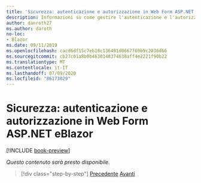 ```yaml
---
title: 'Sicurezza: autenticazione e autorizzazione in Web Form ASP.NET eBlazor'
description: Informazioni su come gestire l'autenticazione e l'autorizzazione in ASP.NET Web Form e Blazor .
author: danroth27
ms.author: daroth
no-loc:
- Blazor
ms.date: 09/11/2019
ms.openlocfilehash: cacd6df15c7eb18c136491d0667f69b9c2036d66
ms.sourcegitcommit: cb27c01a8b0b4630148374638aff4e2221f90b22
ms.translationtype: MT
ms.contentlocale: it-IT
ms.lasthandoff: 07/09/2020
ms.locfileid: "86173029"
---
```

# <a name="security-authentication-and-authorization-in-aspnet-web-forms-and-blazor"></a>Sicurezza: autenticazione e autorizzazione in Web Form ASP.NET eBlazor

[!INCLUDE [book-preview](../../../includes/book-preview.md)]

*Questo contenuto sarà presto disponibile.*

>[!div class="step-by-step"]
>[Precedente](config.md) 
> [Avanti](migration.md)
